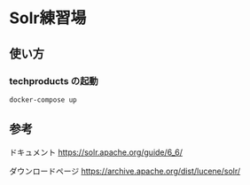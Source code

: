 # Solr練習場

## 使い方

### techproducts の起動

```
docker-compose up
```

## 参考

ドキュメント
https://solr.apache.org/guide/6_6/

ダウンロードページ
https://archive.apache.org/dist/lucene/solr/

